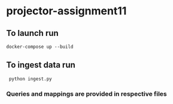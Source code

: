 # projector-assignment11

## To launch run 
` docker-compose up --build `

## To ingest data  run 
` python ingest.py`

### Queries and mappings are provided in respective files
